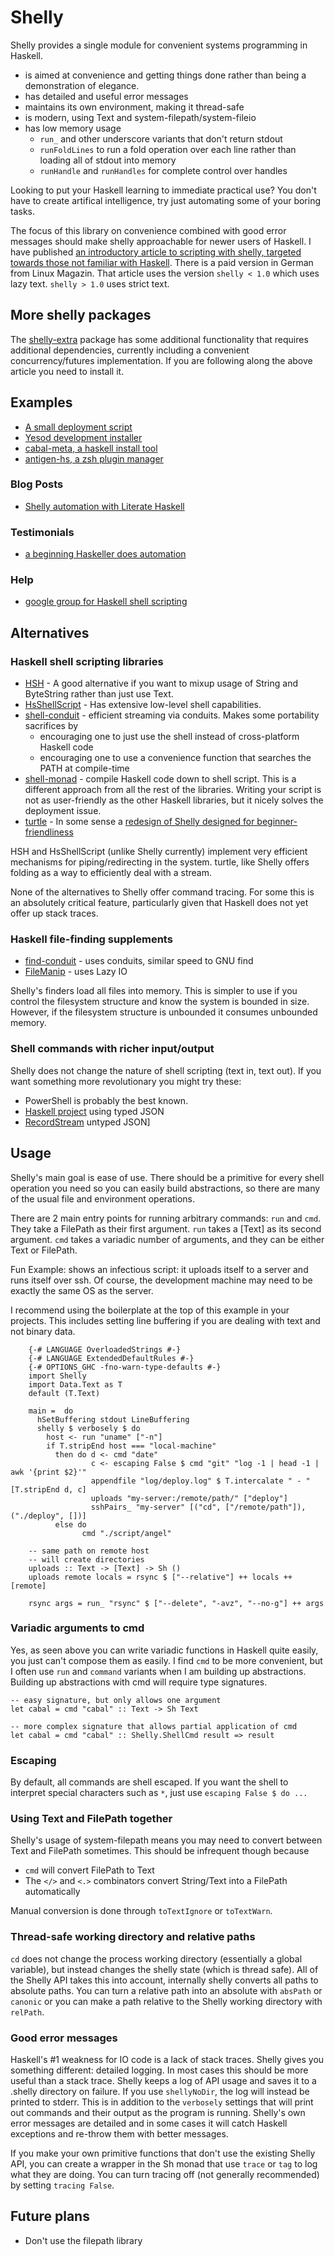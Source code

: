 # Shelly

Shelly provides a single module for convenient systems programming in Haskell.

* is aimed at convenience and getting things done rather than being a demonstration of elegance.
* has detailed and useful error messages
* maintains its own environment, making it thread-safe
* is modern, using Text and system-filepath/system-fileio
* has low memory usage
  * `run_` and other underscore variants that don't return stdout
  * `runFoldLines` to run a fold operation over each line rather than loading all of stdout into memory
  * `runHandle` and `runHandles` for complete control over handles

Looking to put your Haskell learning to immediate practical use? You don't have to create artifical intelligence, try just automating some of your boring tasks.

The focus of this library on convenience combined with good error messages should make shelly approachable for newer users of Haskell.
I have published [an introductory article to scripting with shelly, targeted towards those not familiar with Haskell](http://www.linux-magazin.de/Online-Artikel/Shell-scripting-with-type-safety-using-Haskell/). There is a paid version in German from Linux Magazin.
That article uses the version `shelly < 1.0` which uses lazy text. `shelly > 1.0` uses strict text.



## More shelly packages

The [shelly-extra](http://hackage.haskell.org/package/shelly-extra) package has some additional functionality that requires additional dependencies, currently including a convenient concurrency/futures implementation. If you are following along the above article you need to install it.


## Examples

* [A small deployment script](http://www.alfredodinapoli.com/posts/2015-11-03-how-i-deploy-haskell-code.html)
* [Yesod development installer](https://github.com/yesodweb/scripts/blob/master/install.hs)
* [cabal-meta, a haskell install tool](https://github.com/yesodweb/cabal-meta/blob/master/main.hs)
* [antigen-hs, a zsh plugin manager](https://github.com/Tarrasch/antigen-hs)


### Blog Posts

* [Shelly automation with Literate Haskell](http://www.scholarslab.org/dh-developer/shell-programming-in-haskell-converting-s5-slides-to-pdf/)


### Testimonials

* [a beginning Haskeller does automation](http://www.reddit.com/r/haskell/comments/w86gu/my_current_job_task_is_boring_so_i_wrote_a_simple/)

### Help

* [google group for Haskell shell scripting](https://groups.google.com/forum/#!forum/haskell-shell-scripting)

## Alternatives

### Haskell shell scripting libraries


* [HSH](http://hackage.haskell.org/package/HSH) - A good alternative if you want to mixup usage of String and ByteString rather than just use Text.
* [HsShellScript](http://hackage.haskell.org/packages/archive/hsshellscript/3.1.0/doc/html/HsShellScript.html) - Has extensive low-level shell capabilities.
* [shell-conduit](http://hackage.haskell.org/package/shell-conduit) - efficient streaming via conduits. Makes some portability sacrifices by
  * encouraging one to just use the shell instead of cross-platform Haskell code
  * encouraging one to use a convenience function that searches the PATH at compile-time
* [shell-monad](http://hackage.haskell.org/package/shell-monad) - compile Haskell code down to shell script. This is a different approach from all the rest of the libraries. Writing your script is not as user-friendly as the other Haskell libraries, but it nicely solves the deployment issue.
* [turtle](http://hackage.haskell.org/package/turtle) - In some sense a [redesign of Shelly designed for beginner-friendliness](http://www.reddit.com/r/haskell/comments/2u6b8m/use_haskell_for_shell_scripting/co5ucq9)

HSH and HsShellScript (unlike Shelly currently) implement very efficient mechanisms for piping/redirecting in the system.
turtle, like Shelly offers folding as a way to efficiently deal with a stream.

None of the alternatives to Shelly offer command tracing.
For some this is an absolutely critical feature, particularly given that Haskell does not yet offer up stack traces.


### Haskell file-finding supplements

* [find-conduit](http://hackage.haskell.org/package/find-conduit) - uses conduits, similar speed to GNU find
* [FileManip](hackage.haskell.org/package/FileManip) - uses Lazy IO

Shelly's finders load all files into memory. This is simpler to use if you control the filesystem structure and know the system is bounded in size. However, if the filesystem structure is unbounded it consumes unbounded memory.


### Shell commands with richer input/output

Shelly does not change the nature of shell scripting (text in, text out).
If you want something more revolutionary you might try these:

* PowerShell is probably the best known.
* [Haskell project](https://github.com/pkamenarsky/ytools) using typed JSON
* [RecordStream](https://github.com/benbernard/RecordStream) untyped JSON]


## Usage

Shelly's main goal is ease of use.
There should be a primitive for every shell operation you need so you can easily build abstractions, so there are many of the usual file and environment operations.

There are 2 main entry points for running arbitrary commands: `run` and `cmd`.
They take a FilePath as their first argument. `run` takes a [Text] as its second argument.
`cmd` takes a variadic number of arguments, and they can be either Text or FilePath.

Fun Example: shows an infectious script: it uploads itself to a server and runs itself over ssh.
Of course, the development machine may need to be exactly the same OS as the server.

I recommend using the boilerplate at the top of this example in your projects.
This includes setting line buffering if you are dealing with text and not binary data.

~~~~~ {.haskell}
    {-# LANGUAGE OverloadedStrings #-}
    {-# LANGUAGE ExtendedDefaultRules #-}
    {-# OPTIONS_GHC -fno-warn-type-defaults #-}
    import Shelly
    import Data.Text as T
    default (T.Text)

    main =  do
      hSetBuffering stdout LineBuffering
      shelly $ verbosely $ do
        host <- run "uname" ["-n"]
        if T.stripEnd host === "local-machine"
          then do d <- cmd "date"
                  c <- escaping False $ cmd "git" "log -1 | head -1 | awk '{print $2}'"
                  appendfile "log/deploy.log" $ T.intercalate " - " [T.stripEnd d, c]
                  uploads "my-server:/remote/path/" ["deploy"]
                  sshPairs_ "my-server" [("cd", ["/remote/path"]), ("./deploy", [])]
          else do
                cmd "./script/angel"

    -- same path on remote host
    -- will create directories
    uploads :: Text -> [Text] -> Sh ()
    uploads remote locals = rsync $ ["--relative"] ++ locals ++ [remote]

    rsync args = run_ "rsync" $ ["--delete", "-avz", "--no-g"] ++ args
~~~~~

### Variadic arguments to cmd

Yes, as seen above you can write variadic functions in Haskell quite easily, you just can't compose them as easily.
I find `cmd` to be more convenient, but I often use `run` and `command` variants when I am building up abstractions.
Building up abstractions with cmd will require type signatures.

    -- easy signature, but only allows one argument
    let cabal = cmd "cabal" :: Text -> Sh Text

    -- more complex signature that allows partial application of cmd
    let cabal = cmd "cabal" :: Shelly.ShellCmd result => result



### Escaping

By default, all commands are shell escaped.
If you want the shell to interpret special characters such as `*`, just use `escaping False $ do ...`

### Using Text and FilePath together

Shelly's usage of system-filepath means you may need to convert between Text and FilePath sometimes.
This should be infrequent though because

* `cmd` will convert FilePath to Text
* The `</>` and `<.>` combinators convert String/Text into a FilePath automatically

Manual conversion is done through `toTextIgnore` or `toTextWarn`.


### Thread-safe working directory and relative paths

`cd` does not change the process working directory (essentially a global variable), but instead changes the shelly state (which is thread safe).
All of the Shelly API takes this into account, internally shelly converts all paths to absolute paths. You can turn a relative path into an absolute with `absPath` or `canonic` or you can make a path relative to the Shelly working directory with `relPath`.


### Good error messages

Haskell's #1 weakness for IO code is a lack of stack traces.
Shelly gives you something different: detailed logging.
In most cases this should be more useful than a stack trace.
Shelly keeps a log of API usage and saves it to a .shelly directory on failure.
If you use `shellyNoDir`, the log will instead be printed to stderr.
This is in addition to the `verbosely` settings that will print out commands and their output as the program is running.
Shelly's own error messages are detailed and in some cases it will catch Haskell exceptions and re-throw them with better messages.

If you make your own primitive functions that don't use the existing Shelly API, you can create a wrapper in the Sh monad that use `trace` or `tag` to log what they are doing.
You can turn tracing off (not generally recommended) by setting `tracing False`.


## Future plans

* Don't use the filepath library
